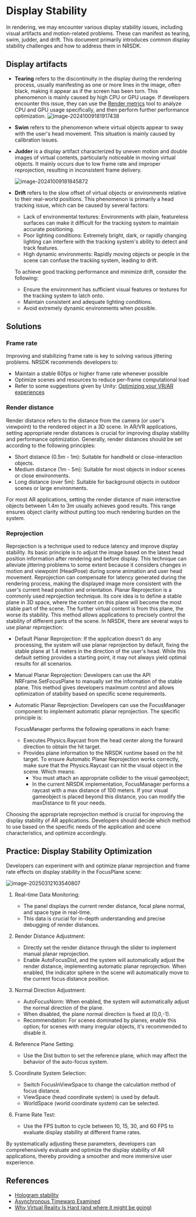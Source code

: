 # Display Stability
In rendering, we may encounter various display stability issues, including visual artifacts and motion-related problems. These can manifest as tearing, swim, judder, and drift. This document primarily introduces common display stability challenges and how to address them in NRSDK.

## Display artifacts

* **Tearing** refers to the discontinuity in the display during the rendering process, usually manifesting as one or more lines in the image, often black, making it appear as if the screen has been torn. This phenomenon is mainly caused by high CPU or GPU usage. If developers encounter this issue, they can use the [Render metrics](https://docs.xreal.com/Rendering/Render%20Metrics) tool to analyze CPU and GPU usage specifically, and then perform further performance optimization.
  ![image-20241009181917438](https://pub-8dffc52979c34362aa2dbe3a43f0792a.r2.dev/image-20241009181917438.png)

* **Swim** refers to the phenomenon where virtual objects appear to sway with the user's head movement. This situation is mainly caused by calibration issues. 
  
* **Judder** is a display artifact characterized by uneven motion and double images of virtual contents, particularly noticeable in moving virtual objects. It mainly occurs due to low frame rate and improper reprojection, resulting in inconsistent frame delivery.

  ![image-20241009181845872](https://pub-8dffc52979c34362aa2dbe3a43f0792a.r2.dev/image-20241009181845872.png)

* **Drift** refers to the slow offset of virtual objects or environments relative to their real-world positions. This phenomenon is primarily a head tracking issue, which can be caused by several factors:
  - Lack of environmental textures: Environments with plain, featureless surfaces can make it difficult for the tracking system to maintain accurate positioning.
  - Poor lighting conditions: Extremely bright, dark, or rapidly changing lighting can interfere with the tracking system's ability to detect and track features.
  - High dynamic environments: Rapidly moving objects or people in the scene can confuse the tracking system, leading to drift.
  
  To achieve good tracking performance and minimize drift, consider the following:
  
  - Ensure the environment has sufficient visual features or textures for the tracking system to latch onto.
  - Maintain consistent and adequate lighting conditions.
  - Avoid extremely dynamic environments when possible.

## Solutions

### Frame rate

Improving and stabilizing frame rate is key to solving various jittering problems. NRSDK recommends developers to:

- Maintain a stable 60fps or higher frame rate whenever possible
- Optimize scenes and resources to reduce per-frame computational load
- Refer to some suggestions given by Unity: [Optimizing your VR/AR experiences](https://learn.unity.com/tutorial/optimizing-your-vr-ar-experiences#5fe2ad02edbc2a08ce47222b)

### Render distance

Render distance refers to the distance from the camera (or user's viewpoint) to the rendered object in a 3D scene. In AR/VR applications, setting appropriate render distances is crucial for improving display stability and performance optimization.
Generally, render distances should be set according to the following principles:

- Short distance (0.5m - 1m): Suitable for handheld or close-interaction objects.
- Medium distance (1m - 5m): Suitable for most objects in indoor scenes or close environments.
- Long distance (over 5m): Suitable for background objects in outdoor scenes or large environments.

For most AR applications, setting the render distance of main interactive objects between 1.4m to 3m usually achieves good results. This range ensures object clarity without putting too much rendering burden on the system.

### Reprojection

Reprojection is a technique used to reduce latency and improve display stability. Its basic principle is to adjust the image based on the latest head position information after rendering and before display. This technique can alleviate jittering problems to some extent because it considers changes in motion and viewpoint (HeadPose) during scene animation and user head movement. Reprojection can compensate for latency generated during the rendering process, making the displayed image more consistent with the user's current head position and orientation.
Planar Reprojection is a commonly used reprojection technique. Its core idea is to define a stable plane in 3D space, where the content on this plane will become the most stable part of the scene. The further virtual content is from this plane, the worse its stability. This method allows applications to precisely control the stability of different parts of the scene.
In NRSDK, there are several ways to use planar reprojection:

* Default Planar Reprojection:
  If the application doesn't do any processing, the system will use planar reprojection by default, fixing the stable plane at 1.4 meters in the direction of the user's head. While this default setting provides a starting point, it may not always yield optimal results for all scenarios.

* Manual Planar Reprojection:
  Developers can use the API NRFrame.SetFocusPlane to manually set the information of the stable plane. This method gives developers maximum control and allows optimization of stability based on specific scene requirements.

* Automatic Planar Reprojection:
  Developers can use the FocusManager component to implement automatic planar reprojection. The specific principle is:
  
  FocusManager performs the following operations in each frame:
    - Executes Physics.Raycast from the head center along the forward direction to obtain the hit target.
    - Provides plane information to the NRSDK runtime based on the hit target.
      To ensure Automatic Planar Reprojection works correctly, make sure that the Physics.Raycast can hit the visual object in the scene. Which means:
      - You must attach an appropriate collider to the visual gameobject;
      - In the current NRSDK implementation, FocusManager performs a raycast with a max distance of 100 meters. If your visual gameobject is placed beyond this distance, you can modify the maxDistance to fit your needs.
  

Choosing the appropriate reprojection method is crucial for improving the display stability of AR applications. Developers should decide which method to use based on the specific needs of the application and scene characteristics, and optimize accordingly.
## Practice: Display Stability Optimization 

Developers can experiment with and optimize planar reprojection and frame rate effects on display stability in the FocusPlane scene:

![image-20250312103540807](https://pub-8dffc52979c34362aa2dbe3a43f0792a.r2.dev/image-20250312103540807.png)

1. Real-time Data Monitoring:

     - The panel displays the current render distance, focal plane normal, and space type in real-time.
     - This data is crucial for in-depth understanding and precise debugging of render distances.
2. Render Distance Adjustment:

     - Directly set the render distance through the slider to implement manual planar reprojection.
     - Enable AutoFocusDist, and the system will automatically adjust the render distance, implementing automatic planar reprojection. When enabled, the indicator sphere in the scene will automatically move to the current focus distance position.
3. Normal Direction Adjustment:

     - AutoFocusNorm: When enabled, the system will automatically adjust the normal direction of the plane.
     - When disabled, the plane normal direction is fixed at (0,0,-1).
     - Recommendation: For scenes dominated by planes, enable this option; for scenes with many irregular objects, it's recommended to disable it.
4. Reference Plane Setting:
     - Use the Dist button to set the reference plane, which may affect the behavior of the auto-focus system.
5. Coordinate System Selection:

     - Switch FocusInViewSpace to change the calculation method of focus distance.
     - ViewSpace (head coordinate system) is used by default.
     - WorldSpace (world coordinate system) can be selected.
6. Frame Rate Test:
     - Use the FPS button to cycle between 10, 15, 30, and 60 FPS to evaluate display stability at different frame rates.

By systematically adjusting these parameters, developers can comprehensively evaluate and optimize the display stability of AR applications, thereby providing a smoother and more immersive user experience.

## References

- [Hologram stability](https://learn.microsoft.com/en-us/windows/mixed-reality/develop/advanced-concepts/hologram-stability)
- [Asynchronous Timewarp Examined](https://developers.meta.com/horizon/blog/asynchronous-timewarp-examined/)
- [Why Virtual Reality Is Hard (and where it might be going)](https://media.steampowered.com/apps/valve/2013/MAbrashGDC2013.pdf)